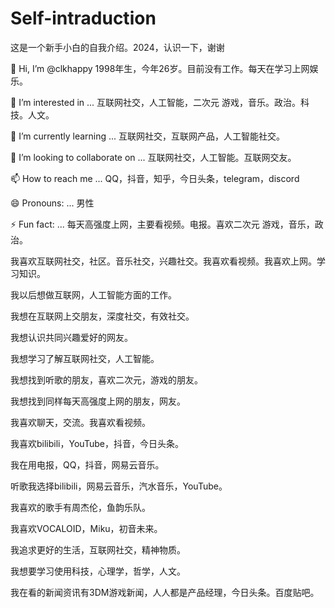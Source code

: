 # Self-intraduction
这是一个新手小白的自我介绍。2024，认识一下，谢谢

👋 Hi, I’m @clkhappy 1998年生，今年26岁。目前没有工作。每天在学习上网娱乐。

👀 I’m interested in ... 互联网社交，人工智能，二次元 游戏，音乐。政治。科技。人文。

🌱 I’m currently learning ... 互联网社交，互联网产品，人工智能社交。

💞️ I’m looking to collaborate on ... 互联网社交，人工智能。互联网交友。

📫 How to reach me ... QQ，抖音，知乎，今日头条，telegram，discord

😄 Pronouns: ... 男性

⚡ Fun fact: ... 每天高强度上网，主要看视频。电报。喜欢二次元 游戏，音乐，政治。

我喜欢互联网社交，社区。音乐社交，兴趣社交。我喜欢看视频。我喜欢上网。学习知识。


我以后想做互联网，人工智能方面的工作。

我想在互联网上交朋友，深度社交，有效社交。

我想认识共同兴趣爱好的网友。

我想学习了解互联网社交，人工智能。

我想找到听歌的朋友，喜欢二次元，游戏的朋友。

我想找到同样每天高强度上网的朋友，网友。

我喜欢聊天，交流。我喜欢看视频。

我喜欢bilibili，YouTube，抖音，今日头条。

我在用电报，QQ，抖音，网易云音乐。

听歌我选择bilibili，网易云音乐，汽水音乐，YouTube。

我喜欢的歌手有周杰伦，鱼韵乐队。

我喜欢VOCALOID，Miku，初音未来。

我追求更好的生活，互联网社交，精神物质。

我想要学习使用科技，心理学，哲学，人文。


我在看的新闻资讯有3DM游戏新闻，人人都是产品经理，今日头条。百度贴吧。
